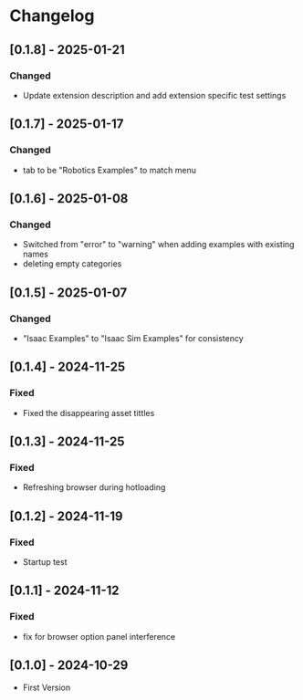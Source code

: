 # Changelog

## [0.1.8] - 2025-01-21
### Changed
- Update extension description and add extension specific test settings


## [0.1.7] - 2025-01-17
### Changed
- tab to be "Robotics Examples" to match menu

## [0.1.6] - 2025-01-08
### Changed
- Switched from "error" to "warning" when adding examples with existing names
- deleting empty categories

## [0.1.5] - 2025-01-07
### Changed
- "Isaac Examples" to "Isaac Sim Examples" for consistency

## [0.1.4] - 2024-11-25
### Fixed
- Fixed the disappearing asset tittles 

## [0.1.3] - 2024-11-25
### Fixed
- Refreshing browser during hotloading

## [0.1.2] - 2024-11-19
### Fixed
- Startup test

## [0.1.1] - 2024-11-12
### Fixed
- fix for browser option panel interference

## [0.1.0] - 2024-10-29
- First Version
